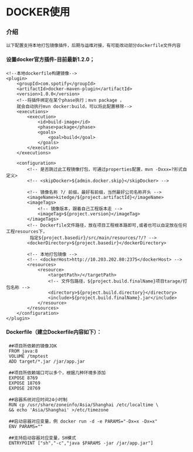 # DOCKER使用

### 介绍
    以下配置支持本地打包镜像插件，后期与运维对接，有可能改动部分dockerfile文件内容
        
#### 设置docker官方插件-目前最新1.2.0；
    <!--本地dockerfile构建镜像-->
    <plugin>
        <groupId>com.spotify</groupId>
        <artifactId>docker-maven-plugin</artifactId>
        <version>1.0.0</version>
        <!--将插件绑定在某个phase执行；mvn package ，
        就会自动执行mvn docker:build，可以将此配置移除-->
        <executions>
            <execution>
                <id>build-image</id>
                <phase>package</phase>
                <goals>
                    <goal>build</goal>
                </goals>
            </execution>
        </executions>

        <configuration>
            <!-- 是否跳过此工程镜像打包，可通过properties配置，mvn -Dxxx=?形式自定义>
            <!-- <skipDocker>${admin.docker.skip}</skipDocker> -->
            
            <!-- 镜像名称 ?/ 前缀，最好有前缀，当然最好公司名称开头 -->
            <imageName>kitedge/${project.artifactId}</imageName>
            <imageTags>
                <!-- 镜像版本，跟着自己工程版本走 -->
                <imageTag>${project.version}</imageTag>
            </imageTags>
            <!-- Dockerfile文件路径，放在项目工程根本路即可,或者也可以自定放在任何工程resources下，
             指定${project.basedir}/src/main/resources/?/? -->
            <dockerDirectory>${project.basedir}</dockerDirectory>
            
            <!-- 本地打包镜像 -->
            <!-- <dockerHost>http://10.203.202.80:2375</dockerHost> -->
            <resources>
                <resource>
                    <targetPath>/</targetPath>
                    <!-- 文件包路径，${project.build.finalName}项目tarage/打包名称 -->
                    <directory>${project.build.directory}</directory>
                    <include>${project.build.finalName}.jar</include>
                </resource>
            </resources>
        </configuration>
    </plugin>
             
#### Dockerfile（建立Dockerfile内容如下）：
     ##项目所依赖的镜像JDK
     FROM java:8
     VOLUME /tmptest
     ADD target/*.jar /jar/app.jar
     
     ##项目所依赖端口可以多个，根据几种环境多添加
     EXPOSE 8769
     EXPOSE 18769
     EXPOSE 28769
     
     ##容器系统对应时间24小时制
     RUN cp /usr/share/zoneinfo/Asia/Shanghai /etc/localtime \
     && echo 'Asia/Shanghai' >/etc/timezone
     
     ##启动容器对应变量，例 docker run -d -e PARAMS="-Dx=x -Dx=x"
     ENV PARAMS=""
     
     ##支持启动容器对应变量，SH模式
     ENTRYPOINT ["sh","-c","java $PARAMS -jar /jar/app.jar"]